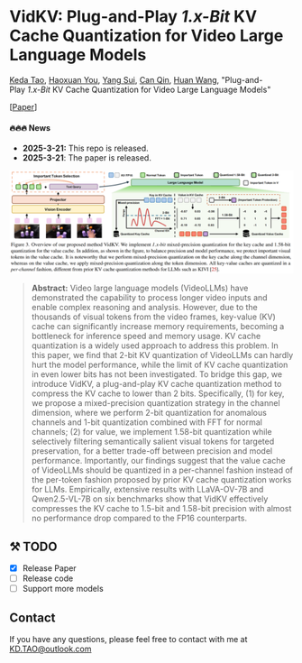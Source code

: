 
# VidKV: Plug-and-Play _1.x-Bit_ KV Cache Quantization for Video Large Language Models

[Keda Tao](), [Haoxuan You](https://hxyou.github.io/), [Yang Sui](https://eclipsess.github.io/yangsui.github.io/), [Can Qin](https://canqin.tech/), [Huan Wang](https://huanwang.tech/), "Plug-and-Play _1.x-Bit_ KV Cache Quantization for Video Large Language Models"

[[Paper](https://arxiv.org/abs/2503.16257)]

#### 🔥🔥🔥 News

- **2025-3-21:** This repo is released.
- **2025-3-21**: The paper is released.

![overview](figures/method.png)


> **Abstract:** Video large language models (VideoLLMs) have demonstrated the capability to process longer video inputs and enable complex reasoning and analysis. However, due to the thousands of visual tokens from the video frames, key-value (KV) cache can significantly increase memory requirements, becoming a bottleneck for inference speed and memory usage. KV cache quantization is a widely used approach to address this problem. In this paper, we find that 2-bit KV quantization of VideoLLMs can hardly hurt the model performance, while the limit of KV cache quantization in even lower bits has not been investigated. To bridge this gap, we introduce VidKV, a plug-and-play KV cache quantization method to compress the KV cache to lower than 2 bits. Specifically, (1) for key, we propose a mixed-precision quantization strategy in the channel dimension, where we perform 2-bit quantization for anomalous channels and 1-bit quantization combined with FFT for normal channels; (2) for value, we implement 1.58-bit quantization while selectively filtering semantically salient visual tokens for targeted preservation, for a better trade-off between precision and model performance. Importantly, our findings suggest that the value cache of VideoLLMs should be quantized in a per-channel fashion instead of the per-token fashion proposed by prior KV cache quantization works for LLMs. Empirically, extensive results with LLaVA-OV-7B and Qwen2.5-VL-7B on six benchmarks show that VidKV effectively compresses the KV cache to 1.5-bit and 1.58-bit precision with almost no performance drop compared to the FP16 counterparts.
> 

## ⚒️ TODO

* [x] Release Paper 
* [ ] Release code 
* [ ] Support more models

## Contact

If you have any questions, please feel free to contact with me at KD.TAO@outlook.com

